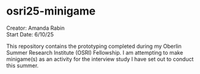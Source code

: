 # osri25-minigame

Creator: Amanda Rabin <br/>
Start Date: 6/10/25 <br/>

This repository contains the prototyping completed during my Oberlin Summer Research Institute (OSRI) Fellowship. I am attempting to make minigame(s) as an activity for the interview study I have set out to conduct this summer. 
